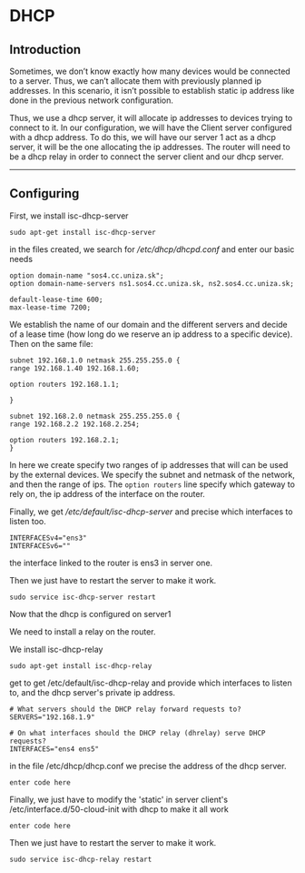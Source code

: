 # DHCP

## Introduction

Sometimes, we don’t know exactly how many devices would be connected to a server. Thus, we can’t allocate them with previously planned ip addresses. In this scenario, it isn’t possible to establish static ip address like done in the previous network configuration.

Thus, we use a dhcp server, it will allocate ip addresses to devices trying to connect to it.
In our configuration, we will have the Client server configured with a dhcp address.
To do this, we will have our server 1 act as a dhcp server, it will be the one allocating the ip addresses. The router will need to be a dhcp relay in order to connect the server client and our dhcp server.

---

## Configuring

First, we install isc-dhcp-server

```
sudo apt-get install isc-dhcp-server
```

in the files created, we search for _/etc/dhcp/dhcpd.conf_ and enter our basic needs

```
option domain-name "sos4.cc.uniza.sk";
option domain-name-servers ns1.sos4.cc.uniza.sk, ns2.sos4.cc.uniza.sk;

default-lease-time 600;
max-lease-time 7200;
```

We establish the name of our domain and the different servers and decide of a lease time (how long do we reserve an ip address to a specific device).
Then on the same file:

```
subnet 192.168.1.0 netmask 255.255.255.0 {
range 192.168.1.40 192.168.1.60;

option routers 192.168.1.1;

}

subnet 192.168.2.0 netmask 255.255.255.0 {
range 192.168.2.2 192.168.2.254;

option routers 192.168.2.1;
}
```

In here we create specify two ranges of ip addresses that will can be used by the external devices. We specify the subnet and netmask of the network, and then the range of ips.
The `option routers` line specify which gateway to rely on, the ip address of the interface on the router.

Finally, we get _/etc/default/isc-dhcp-server_
and precise which interfaces to listen too.

```
INTERFACESv4="ens3"
INTERFACESv6=""
```

the interface linked to the router is ens3 in server one.

Then we just have to restart the server to make it work.

```
sudo service isc-dhcp-server restart
```

Now that the dhcp is configured on server1

We need to install a relay on the router.

We install isc-dhcp-relay

```
sudo apt-get install isc-dhcp-relay
```

get to get /etc/default/isc-dhcp-relay
and provide which interfaces to listen to, and the dhcp server's private ip address.

```
# What servers should the DHCP relay forward requests to?
SERVERS="192.168.1.9"

# On what interfaces should the DHCP relay (dhrelay) serve DHCP requests?
INTERFACES="ens4 ens5"
```

in the file /etc/dhcp/dhcp.conf we precise the address of the dhcp server.

```
enter code here
```

Finally, we just have to modify the 'static' in server client's /etc/interface.d/50-cloud-init with dhcp to make it all work

```
enter code here
```

Then we just have to restart the server to make it work.

```
sudo service isc-dhcp-relay restart
```
